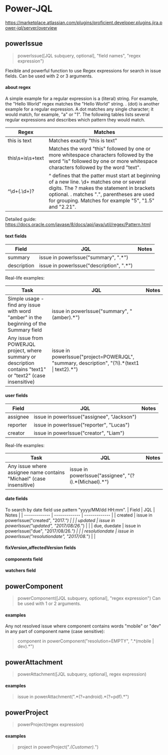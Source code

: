 # Power-JQL
https://marketplace.atlassian.com/plugins/proficient.developer.plugins.jira.power-jql/server/overview

## powerIssue
> powerIssue([JQL subquery, optional], "field names", "regex expression")

Flexible and powerful function to use Regex expressions for search in issue fields.
Can be used with 2 or 3 arguments.

#### about regex
A simple example for a regular expression is a (literal) string. For example, the "Hello World" regex matches the "Hello World" string.
. (dot) is another example for a regular expression. A dot matches any single character; it would match, for example, "a" or "1".
The following tables lists several regular expressions and describes which pattern they would match.

| Regex | Matches |
| ------------- | ------------- |
| this is text  | Matches exactly "this is text"  |
| this\s+is\s+text | Matches the word "this" followed by one or more whitespace characters followed by the word "is" followed by one or more whitespace characters followed by the word "text". |
| ^\d+(\.\d+)? | ^ defines that the patter must start at beginning of a new line. \d+ matches one or several digits. The ? makes the statement in brackets optional. \. matches ".", parentheses are used for grouping. Matches for example "5", "1.5" and "2.21". |

Detailed guide: https://docs.oracle.com/javase/8/docs/api/java/util/regex/Pattern.html

#### text fields
| Field | JQL | Notes |
| ------------- | ------------- | ------------- |
| summary | issue in powerIssue("summary", ".*") | |
| description | issue in powerIssue("description", ".*") | |

Real-life examples:

| Task | JQL | Notes |
| ------------- | ------------- | ------------- |
| Simple usage - find any issue with word "amber" in the beginning of the Summary field | issue in powerIssue("summary", "(amber).*") |  |
| Any issue from POWERJQL project, where summary or description contains "text1" or "text2" (case insensitive) | issue in powerIssue("project=POWERJQL", "summary, description", "(?i).&ast;(text1 &#124; text2).&ast;") |  |

#### user fields
| Field | JQL | Notes |
| ------------- | ------------- | ------------- |
| assignee | issue in powerIssue("assignee", "Jackson") | |
| reporter | issue in powerIssue("reporter", "Lucas") | |
| creator | issue in powerIssue("creator", "Liam") | |

Real-life examples:

| Task | JQL | Notes |
| ------------- | ------------- | ------------- |
| Any issue where assignee name contains "Michael" (case insensitive) | issue in powerIssue("assignee", "(?i).&ast;(Michael).&ast;") |  |

#### date fields
To search by date field use pattern "yyyy/MM/dd HH:mm".
| Field | JQL | Notes |
| ------------- | ------------- | ------------- |
| created | issue in powerIssue("created", "2017.*") | |
| updated | issue in powerIssue("updated", "2017/08/26.*") | |
| due, duedate | issue in powerIssue("due", "2017/08/26.*") | |
| resolutiondate | issue in powerIssue("resolutiondate", "2017/08.*") | |

#### fixVersion,affectedVersion fields 

#### components field 

#### watchers field 

## powerComponent
> powerComponent([JQL subquery, optional], "regex expression")
Can be used with 1 or 2 arguments.

#### examples
Any not resolved issue where component contains words "mobile" or "dev" in any part of component name (case sensitive):
> component in powerComponent("resolution=EMPTY", ".&ast;(mobile &#124; dev).&ast;")

## powerAttachment
> powerAttachment([JQL subquery, optional], regex expression)

#### examples
> issue in powerAttachment(".&ast;(?=android).&ast;(?=pdf).&ast;")

## powerProject
> powerProject(regex expression)

#### examples
> project in powerProject(".*(Customer).*")
